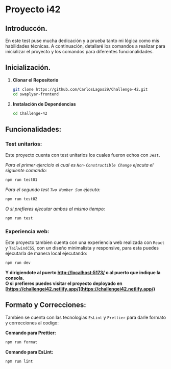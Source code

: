# Proyecto i42

## Introduccón.

En este test puse mucha dedicación y a prueba tanto mi lógica como mis habilidades técnicas. A continuación, detallaré los comandos a realizar para inicializar el proyecto y los comandos para diferentes funcionalidades.

## Inicialización.

1. **Clonar el Repositorio**

   ```bash
   git clone https://github.com/CarlosLagos29/Challenge-42.git
   cd swaplyar-frontend
   ```

2. **Instalación de Dependencias**

   ```bash
   cd Challenge-42
   ```

## Funcionalidades:

### Test unitarios:

Este proyecto cuenta con test unitarios los cuales fueron echos con `Jest`.

_Para el primer ejercicio el cual es `Non-Constructible Change` ejecuta el siguiente comando:_

```bash
npm run test01
```

_Para el segundo test `Two Number Sum` ejecuta:_

```bash
npm run test02
```

_O si prefieres ejecutar ambos al mismo tiempo:_

```bash
npm run test
```

### Experiencia web:

Este proyecto tambien cuenta con una experiencia web realizada con `React` y `TailwindCSS`, con un diseño minimalista y responsive, para esta puedes ejecutarla de manera local ejecutando:

```bash
npm run dev
```

**Y dirigiendote al puerto [http://localhost:5173/](http://localhost:5173/) o al puerto que indique la consola.**
<br/>
**O si prefieres puedes visitar el proyecto deployado en [https://challengei42.netlify.app/](https://challengei42.netlify.app/)**

## Formato y Correcciones:

Tambien se cuenta con las tecnologias `EsLint` y `Prettier` para darle formato y correcciones al codigo:

**Comando para Prettier:**
```bash
npm run format
```
**Comando para EsLint:**
```bash
npm run lint
```
